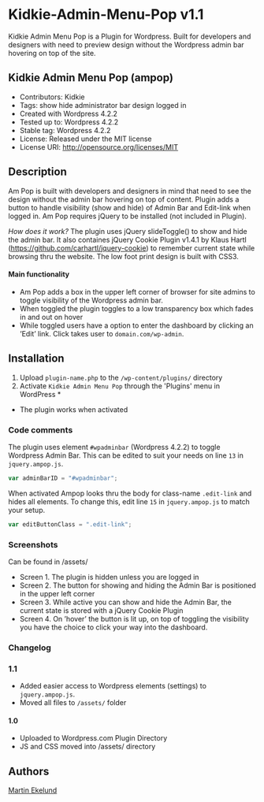 # Kidkie-Admin-Menu-Pop v1.1

Kidkie Admin Menu Pop is a Plugin for Wordpress. Built for developers and designers with need to preview design without the Wordpress admin bar hovering on top of the site.

## Kidkie Admin Menu Pop (ampop)
* Contributors: Kidkie
* Tags: show hide administrator bar design logged in
* Created with Wordpress 4.2.2
* Tested up to: Wordpress 4.2.2
* Stable tag: Wordpress 4.2.2
* License: Released under the MIT license
* License URI: http://opensource.org/licenses/MIT

## Description

Am Pop is built with developers and designers in mind that need to see the design without the admin bar hovering on top of content. Plugin adds a button to handle visibility (show and hide) of Admin Bar and Edit-link when logged in. Am Pop requires jQuery to be installed (not included in Plugin).

*How does it work?* The plugin uses jQuery slideToggle() to show and hide the admin bar. It also containes jQuery Cookie Plugin v1.4.1 by Klaus Hartl (https://github.com/carhartl/jquery-cookie) to remember current state while browsing thru the website. The low foot print design is built with CSS3.

#### Main functionality
* Am Pop adds a box in the upper left corner of browser for site admins to toggle visibility of the Wordpress admin bar.
* When toggled the plugin toggles to a low transparency box which fades in and out on hover
* While toggled users have a option to enter the dashboard by clicking an ’Edit’ link. Click takes user to `domain.com/wp-admin`.

## Installation

1. Upload `plugin-name.php` to the `/wp-content/plugins/` directory
1. Activate `Kidkie Admin Menu Pop` through the 'Plugins' menu in WordPress *

* The plugin works when activated

### Code comments

The plugin uses element `#wpadminbar` (Wordpress 4.2.2) to toggle Wordpress Admin Bar. This can be edited to suit your needs on line `13` in `jquery.ampop.js`.

```javascript
var adminBarID = "#wpadminbar";
```

When activated Ampop looks thru the body for class-name `.edit-link` and hides all elements. To change this, edit line `15` in `jquery.ampop.js` to match your setup.

```javascript
var editButtonClass = ".edit-link";
```

### Screenshots

Can be found in /assets/

* Screen 1. The plugin is hidden unless you are logged in
* Screen 2. The button for showing and hiding the Admin Bar is positioned in the upper left corner
* Screen 3. While active you can show and hide the Admin Bar, the current state is stored with a jQuery Cookie Plugin
* Screen 4. On ’hover’ the button is lit up, on top of toggling the visibility you have the choice to click your way into the dashboard.

### Changelog

### 1.1
* Added easier access to Wordpress elements (settings) to `jquery.ampop.js`.
* Moved all files to `/assets/` folder

#### 1.0
* Uploaded to Wordpress.com Plugin Directory
* JS and CSS moved into /assets/ directory

## Authors

[Martin Ekelund](https://github.com/Kidkie/)
